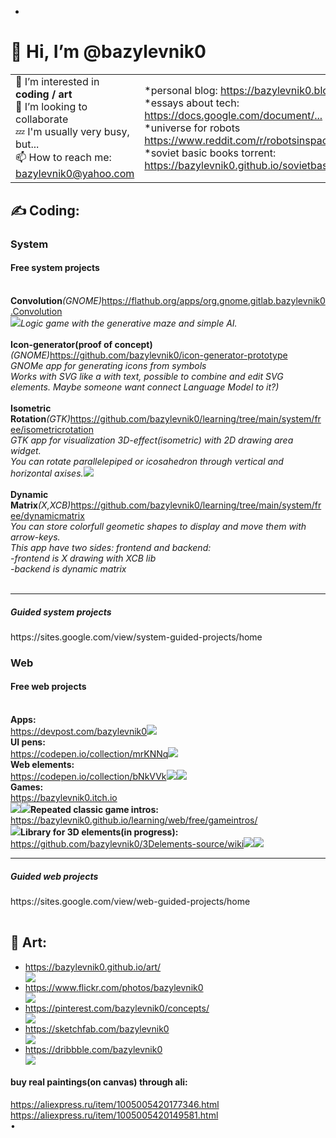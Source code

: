 <table>
<tr>
<ul>
<li>
 </li>
 </ul>
 </tr>
 <tr>
  <h1>👋 Hi, I’m @bazylevnik0</h1>
  <td>
👀 I’m interested in <b>coding / art</b><br>
💞️ I’m looking to collaborate<br>
💤 I'm usually very busy, but...<br>
📫 How to reach me: <a href="bazylevnik0@yahoo.com">bazylevnik0@yahoo.com</a>
  </td>
  <td>
*personal blog: <a href="https://bazylevnik0.blogspot.com/">https://bazylevnik0.blogspot.com/</a><br>
*essays about tech: <a href="https://docs.google.com/document/d/1Y--STgCY3BUBBXWqigA8195b8luMEXXqe2u4CsyWGkA/">https://docs.google.com/document/...</a><br>
*universe for robots <a href="https://www.reddit.com/r/robotsinspace/">https://www.reddit.com/r/robotsinspace/</a><br>
*soviet basic books torrent: <a href="https://bazylevnik0.github.io/sovietbooks.torrent">https://bazylevnik0.github.io/sovietbasicbooks.torrent</a><br>
  </td>
 </tr>
</table>
<tr>
<td>
<h2>✍️ Coding:</h2>
<table>
<h3>System</h3>
<h4>Free system projects</h4><br>
<b>Convolution</b> <i>(GNOME)</i> <a href="https://flathub.org/apps/org.gnome.gitlab.bazylevnik0.Convolution">https://flathub.org/apps/org.gnome.gitlab.bazylevnik0.Convolution</a>
 <br><img src="https://bazylevnik0.github.io/out/1.png">
 <i>Logic game with the generative maze and simple AI.</i><br><br>
<b>Icon-generator(proof of concept)</b> <i>(GNOME)</i> <a href="https://github.com/bazylevnik0/icon-generator-prototype">https://github.com/bazylevnik0/icon-generator-prototype</a><br>
<i>GNOMe app for generating icons from symbols <br>
Works with SVG like a with text, possible to combine and edit SVG elements. Maybe someone want connect Language Model to it?)</i><br><br>                                         
<b>Isometric Rotation</b><i>(GTK)</i> <a href="https://github.com/bazylevnik0/learning/tree/main/system/free/isometricrotation">https://github.com/bazylevnik0/learning/tree/main/system/free/isometricrotation</a><br>
<i>GTK app for visualization 3D-effect(isometric) with 2D drawing area widget. <br>
 You can rotate parallelepiped or icosahedron through vertical and horizontal axises.</i><img src="https://bazylevnik0.github.io/out/2.png"><br><br>                                         
<b>Dynamic Matrix</b> <i>(X,XCB)</i> <a href="https://github.com/bazylevnik0/learning/tree/main/system/free/dynamicmatrix">https://github.com/bazylevnik0/learning/tree/main/system/free/dynamicmatrix</a><br>
 <i>You can store colorfull geometic shapes to display and move them with arrow-keys.<br>
 This app have two sides: frontend and backend:<br>
  -frontend is X drawing with XCB lib<br>
  -backend is dynamic matrix</i><br><br>
<hr>
<h5>Guided system projects</h5> https://sites.google.com/view/system-guided-projects/home
 <h3>Web</h3>
<h4>Free web projects</h4><br>
<b>Apps:</b><br>
<a href="https://devpost.com/bazylevnik0">https://devpost.com/bazylevnik0</a>
<img src="https://bazylevnik0.github.io/out/11.png">
<br>
<b>UI pens:</b><br>
<a href="https://codepen.io/collection/mrKNNq">https://codepen.io/collection/mrKNNq</a>
<img src="https://bazylevnik0.github.io/out/3.png">
<br> 
<b>Web elements:</b><br>
<a href="https://codepen.io/collection/bNkVVk">https://codepen.io/collection/bNkVVk</a>
<img src="https://bazylevnik0.github.io/out/6.png">
<img src="https://bazylevnik0.github.io/out/7.png">
<br>
<b>Games:</b><br>
<a href="https://bazylevnik0.itch.io">https://bazylevnik0.itch.io</a><br>
<img src="https://bazylevnik0.github.io/out/8.png">
<img src="https://bazylevnik0.github.io/out/9.png">
<b>Repeated classic game intros:</b><br>
<a href="https://bazylevnik0.github.io/learning/web/free/gameintros/">https://bazylevnik0.github.io/learning/web/free/gameintros/</a><br>
<img src="https://bazylevnik0.github.io/out/10.png">
<b>Library for 3D elements(in progress):</b><br>
<a href="https://github.com/bazylevnik0/3Delements-source/wiki">https://github.com/bazylevnik0/3Delements-source/wiki</a>
<img src="https://bazylevnik0.github.io/out/4.png">
<img src="https://bazylevnik0.github.io/out/5.png">
<br>
<hr>
<h5>Guided web projects</h5> https://sites.google.com/view/web-guided-projects/home
</tr>
</table>
<h2>🎨 Art:</h2>
<ul>
<li><a href="https://bazylevnik0.github.io/art/">https://bazylevnik0.github.io/art/</a></li>
 <img src="https://bazylevnik0.github.io/out/12.png">
<li><a href="https://www.flickr.com/photos/bazylevnik0">https://www.flickr.com/photos/bazylevnik0</a></li>
 <img src="https://bazylevnik0.github.io/out/13.png">
<li><a href="https://pinterest.com/bazylevnik0/concepts/">https://pinterest.com/bazylevnik0/concepts/</a></li>
 <img src="https://bazylevnik0.github.io/out/14.png">
<li><a href="https://sketchfab.com/bazylevnik0">https://sketchfab.com/bazylevnik0</a></li>
 <img src="https://bazylevnik0.github.io/out/15.png">
<li><a href="https://dribbble.com/bazylevnik0">https://dribbble.com/bazylevnik0</a></li>
 <img src="https://bazylevnik0.github.io/out/16.png">
</ul>
 <h4>buy real paintings(on canvas) through ali:</h4>
 <a href="https://aliexpress.ru/item/1005005420177346.html">https://aliexpress.ru/item/1005005420177346.html</a><br>
 <a href="https://aliexpress.ru/item/1005005420149581.html">https://aliexpress.ru/item/1005005420149581.html</a><br>
•
